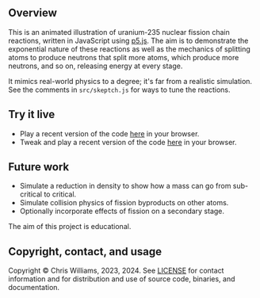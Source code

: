 ## Overview

This is an animated illustration of uranium-235 nuclear fission chain reactions, written in JavaScript using [p5.js](https://p5js.org/). The aim is to demonstrate the exponential nature of these reactions as well as the mechanics of splitting atoms to produce neutrons that split more atoms, which produce more neutrons, and so on, releasing energy at every stage.

It mimics real-world physics to a degree; it's far from a realistic simulation. See the comments in `src/skeptch.js` for ways to tune the reactions.

## Try it live

* Play a recent version of the code [here](https://editor.p5js.org/diodesign/full/MJ0Xl8NR) in your browser.
* Tweak and play a recent version of the code [here](https://editor.p5js.org/diodesign/sketches/MJ0Xl8NR) in your browser.

## Future work

* Simulate a reduction in density to show how a mass can go from sub-critical to critical.
* Simulate collision physics of fission byproducts on other atoms.
* Optionally incorporate effects of fission on a secondary stage.

The aim of this project is educational.

## Copyright, contact, and usage

Copyright &copy; Chris Williams, 2023, 2024. See [LICENSE](LICENSE) for contact information and for distribution and use of source code, binaries, and documentation.

